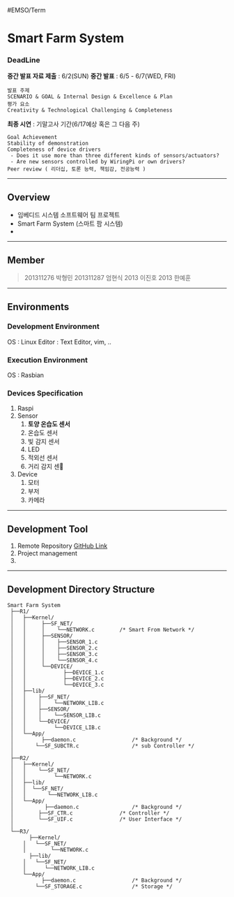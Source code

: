 #EMSO/Term

# Smart Farm System
### DeadLine
__중간 발표 자료 제출__ : 6/2(SUN)
__중간 발표__ : 6/5 - 6/7(WED, FRI)
```
발표 주제
SCENARIO & GOAL & Internal Design & Excellence & Plan
평가 요소
Creativity & Technological Challenging & Completeness
```
__최종 시연__ : 기말고사 기간(6/17예상 혹은 그 다음 주)
```
Goal Achievement
Stability of demonstration
Completeness of device drivers
 - Does it use more than three different kinds of sensors/actuators? 
 - Are new sensors controlled by WiringPi or own drivers? 
Peer review ( 리더십, 토론 능력, 책임감, 전공능력 )
```
---
## Overview
* 임베디드 시스템 소프트웨어 팀 프로젝트
* Smart Farm System (스마트 팜 시스템)
* 
---
## Member
> 201311276 박형민
> 201311287 엄현식
> 2013 이진호
> 2013 한예훈
---
## Environments
### Development Environment
OS : Linux
Editor : Text Editor, vim, ..

### Execution Environment
OS : Rasbian

### Devices Specification
1. Raspi
2. Sensor
	1. __토양 온습도 센서__
	2. 온습도 센서
	3. 빛 감지 센서
	4. LED
	5. 적외선 센서
	6. 거리 감지 센
3. Device
	1. 모터
	2. 부저
	3. 카메라

---
## Development Tool
1. Remote Repository
 [GitHub Link]( )
2. Project management
3. 

---
## Development Directory Structure
```
Smart Farm System
 ├──R1/
 │   ├──Kernel/
 │   │	   ├──SF_NET/
 │   │	   │    └──NETWORK.c 		/* Smart From Network */
 │   │	   ├──SENSOR/
 │   │	   │    ├──SENSOR_1.c
 │   │	   │    ├──SENSOR_2.c
 │   │	   │    ├──SENSOR_3.c
 │   │	   │    └──SENSOR_4.c
 │   │	   └──DEVICE/
 │   │            ├──DEVICE_1.c
 │   │            ├──DEVICE_2.c
 │   │            └──DEVICE_3.c
 │   ├──lib/							
 │   │	  ├──SF_NET/
 │   │	  │    └──NETWORK_LIB.c 
 │   │	  ├──SENSOR/
 │   │	  │    └──SENSOR_LIB.c
 │   │	  └──DEVICE/
 │   │	       └──DEVICE_LIB.c
 │   └──App/
 │		   ├──daemon.c 					/* Background */
 │       └──SF_SUBCTR.c 				/* sub Controller */
 │
 ├──R2/
 │   ├──Kernel/
 │   │    └──SF_NET/
 │   │         └──NETWORK.c
 │   ├──lib/
 │   │	└──SF_NET/
 │   │	     └──NETWORK_LIB.c 
 │   └──App/
 │		    ├──daemon.c 				/* Background */
 │        ├──SF_CTR.c 				/* Controller */
 │        └──SF_UIF.c 				/* User Interface */
 │
 └──R3/
 	   ├──Kernel/
     │   └──SF_NET/
     │        └──NETWORK.c
  	   ├──lib/
     │   └──SF_NET/
     │	    └──NETWORK_LIB.c 
     └──App/
     	   ├──daemon.c 					/* Background */
         └──SF_STORAGE.c 				/* Storage */
```
